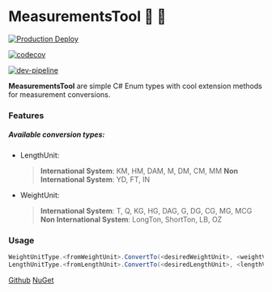 # MeasurementsTool 📐  📏 

[![Production Deploy](https://github.com/Sergi0Martin/MeasurementsTool/actions/workflows/master-release.yml/badge.svg?branch=master)](https://github.com/Sergi0Martin/MeasurementsTool/actions/workflows/master-release.yml)

[![codecov](https://codecov.io/gh/Sergi0Martin/MeasurementsTool/branch/dev/graph/badge.svg?token=QA8HAR6NME)](https://codecov.io/gh/Sergi0Martin/MeasurementsTool)

[![dev-pipeline](https://github.com/Sergi0Martin/MeasurementsTool/actions/workflows/dev-pipeline.yml/badge.svg)](https://github.com/Sergi0Martin/MeasurementsTool/actions/workflows/dev-pipeline.yml)

**MeasurementsTool** are simple C# Enum types with cool extension methods for measurement conversions.
### Features
##### Available conversion types:
- LengthUnit:
    > **International System**:
            KM, HM, DAM, M, DM, CM, MM
    >  **Non International System**:
            YD, FT, IN


- WeightUnit:
    > **International System**:
            T, Q, KG, HG, DAG, G, DG, CG, MG, MCG
    > **Non International System**:
            LongTon, ShortTon, LB, OZ
### Usage
```csharp
WeightUnitType.<fromWeightUnit>.ConvertTo(<desiredWeightUnit>, <weightValue>)
LengthUnitType.<fromLengthUnit>.ConvertTo(<desiredLengthUnit>, <lengthValue>)
```

[Github](https://github.com/Sergi0Martin/MeasurementsTool)
[NuGet](https://www.nuget.org/packages/MeasurementsTool/)